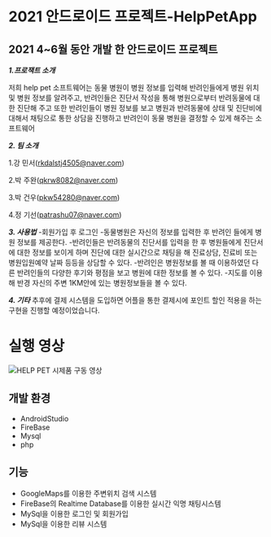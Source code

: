# 2021 안드로이드 프로젝트-HelpPetApp

## 2021 4~6월 동안 개발 한 안드로이드 프로젝트

***1.프로잭트 소개***

저희 help pet 소프트웨어는 동물 병원이 병원 정보를 입력해 반려인들에게 병원 위치 및 병원 정보를 알려주고, 반려인들은 진단서 작성을 통해 병원으로부터 반려동물에 대한 진단해 주고 또한 반려인들이 병원 정보를 보고 병원과 반려동물에 상태 및 진단비에 대해서 채팅으로 통한 상담을 진행하고 반려인이 동물 병원을 결정할 수 있게 해주는 소프트웨어

***2. 팀 소개***

1.강 민서(rkdalstj4505@naver.com)

2.박 주완(qkrw8082@naver.com)

3.박 건우(pkw54280@naver.com)

4.정 기선(patrashu07@naver.com)

***3. 사용법***
-회원가입 후 로그인 
-동물병원은 자신의 정보를 입력한 후 반려인 들에게 병원 정보를 제공한다.
-반려인들은 반려동물의 진단서를 입력을 한 후 병원들에게 진단서에 대한
 정보를 보이게 하며 진단에 대한 실시간으로 채팅을 해 진료상담, 진료비 또는 
 병원입원예약 날짜 등등을 상담할 수 있다.
-반려인은 병원정보를 볼 때 이용하였던 다른 반려인들의 다양한 후기와 평점을 보고
 병원에 대한  정보를 볼 수 있다.
-지도를 이용해 반경 자신의 주변 1KM안에 있는 병원정보들을 볼 수 있다.

***4. 기타***
추후에 결제 시스템을 도입하면 어플을 통한 결제시에 포인트 할인 적용을 하는 
구현을 진행할 예정이었습니다.

# 실행 영상

![HELP PET 시제품 구동 영상](https://user-images.githubusercontent.com/90138160/134350358-5034da10-2425-4a7f-ac10-d11c731ab962.gif)



## 개발 환경
* AndroidStudio
* FireBase
* Mysql
* php

## 기능
* GoogleMaps를 이용한 주변위치 검색 시스템
* FireBase의 Realtime Database를 이용한 실시간 익명 채팅시스템
* MySql을 이용한 로그인 및 회원가입
* MySql을 이용한 리뷰 시스템

